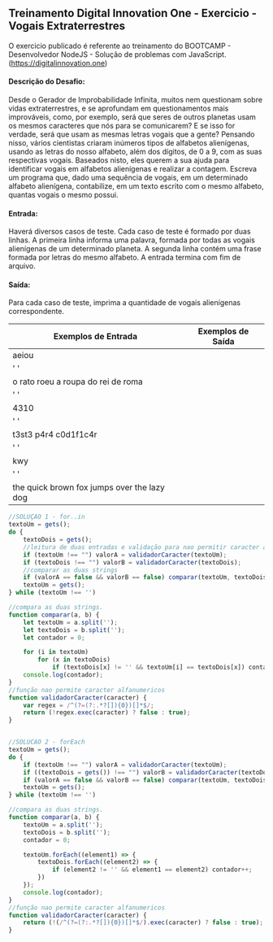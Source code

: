 ## Treinamento Digital Innovation One - Exercicio - Vogais Extraterrestres

O exercicio publicado é referente ao treinamento do BOOTCAMP - Desenvolvedor NodeJS -  Solução de problemas com JavaScript.
(https://digitalinnovation.one)

#### Descrição do Desafio:

Desde o Gerador de Improbabilidade Infinita, muitos nem questionam sobre vidas extraterrestres, e se aprofundam em questionamentos mais improváveis, como, por exemplo, será que seres de outros planetas usam os mesmos caracteres que nós para se comunicarem? E se isso for verdade, será que usam as mesmas letras vogais que a gente? Pensando nisso, vários cientistas criaram inúmeros tipos de alfabetos alienígenas, usando as letras do nosso alfabeto, além dos dígitos, de 0 a 9, com as suas respectivas vogais. Baseados nisto, eles querem a sua ajuda para identificar vogais em alfabetos alienígenas e realizar a contagem.
Escreva um programa que, dado uma sequência de vogais, em um determinado alfabeto alienígena, contabilize, em um texto escrito com o mesmo alfabeto, quantas vogais o mesmo possui.


#### Entrada:

Haverá diversos casos de teste. Cada caso de teste é formado por duas linhas. A primeira linha informa uma palavra, formada por todas as vogais alienígenas de um determinado planeta. A segunda linha contém uma frase formada por letras do mesmo alfabeto. A entrada termina com fim de arquivo.

#### Saída:

Para cada caso de teste, imprima a quantidade de vogais alienígenas correspondente.

Exemplos de Entrada  | Exemplos de Saída
------------- | -------------
aeiou |
' ' |
o rato roeu a roupa do rei de roma |
' ' |
4310 |
' ' |
t3st3 p4r4 c0d1f1c4r |
' ' |
kwy |
' ' |
the quick brown fox jumps over the lazy dog |


```javascript
//SOLUÇAO 1 - for..in
textoUm = gets();
do {
    textoDois = gets();
    //leitura de duas entradas e validação para nao permitir caracter alfanumerico.
    if (textoUm !== "") valorA = validadorCaracter(textoUm);
    if (textoDois !== "") valorB = validadorCaracter(textoDois);
    //comparar as duas strings
    if (valorA == false && valorB == false) comparar(textoUm, textoDois);
    textoUm = gets();
} while (textoUm !== '')

//compara as duas strings.
function comparar(a, b) {
    let textoUm = a.split('');
    let textoDois = b.split('');
    let contador = 0;

    for (i in textoUm)
        for (x in textoDois)
            if (textoDois[x] != '' && textoUm[i] == textoDois[x]) contador++;
    console.log(contador);
}
//função nao permite caracter alfanumericos
function validadorCaracter(caracter) {
    var regex = /^(?=(?:.*?[]){0})[]*$/;
    return (!regex.exec(caracter) ? false : true);
}


//SOLUCAO 2 - forEach
textoUm = gets();
do {
    if (textoUm !== "") valorA = validadorCaracter(textoUm);
    if ((textoDois = gets()) !== "") valorB = validadorCaracter(textoDois);
    if (valorA == false && valorB == false) comparar(textoUm, textoDois);
    textoUm = gets();
} while (textoUm !== '')

//compara as duas strings.
function comparar(a, b) {
    textoUm = a.split('');
    textoDois = b.split('');
    contador = 0;

    textoUm.forEach((element1) => {
        textoDois.forEach((element2) => {
            if (element2 != '' && element1 == element2) contador++;
        })
    });
    console.log(contador);
}
//função nao permite caracter alfanumericos
function validadorCaracter(caracter) {
    return (!(/^(?=(?:.*?[]){0})[]*$/).exec(caracter) ? false : true);
}

```

